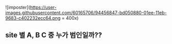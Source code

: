 ![imposter](https://user-images.githubusercontent.com/60165706/94456847-bd050880-01ee-11eb-9683-c402232ecc64.png = 400x)

## <b>site 별 A, B C 중 누가 범인일까??</b>
